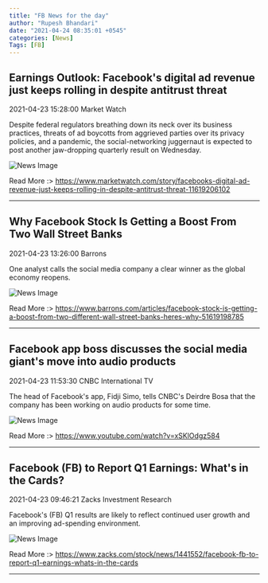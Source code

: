 ```yaml
---
title: "FB News for the day"
author: "Rupesh Bhandari"
date: "2021-04-24 08:35:01 +0545"
categories: [News]
Tags: [FB]
---
```


## Earnings Outlook: Facebook's digital ad revenue just keeps rolling in despite antitrust threat

2021-04-23 15:28:00 Market Watch

Despite federal regulators breathing down its neck over its business practices, threats of ad boycotts from aggrieved parties over its privacy policies, and a pandemic, the social-networking juggernaut is expected to post another jaw-dropping quarterly result on Wednesday.

![News Image](https://cdn.snapi.dev/images/v1/o/p/im-323196width620size1420643729189789-782779.jpg)

Read More :> <https://www.marketwatch.com/story/facebooks-digital-ad-revenue-just-keeps-rolling-in-despite-antitrust-threat-11619206102>

---
        
## Why Facebook Stock Is Getting a Boost From Two Wall Street Banks

2021-04-23 13:26:00 Barrons

One analyst calls the social media company a clear winner as the global economy reopens.

![News Image](https://cdn.snapi.dev/images/v1/h/v/im-329209-782618.jpg)

Read More :> <https://www.barrons.com/articles/facebook-stock-is-getting-a-boost-from-two-different-wall-street-banks-heres-why-51619198785>

---
        
## Facebook app boss discusses the social media giant's move into audio products

2021-04-23 11:53:30 CNBC International TV

The head of Facebook's app, Fidji Simo, tells CNBC's Deirdre Bosa that the company has been working on audio products for some time.

![News Image](https://cdn.snapi.dev/images/v1/m/q/facebook-app-boss-discusses-the-social-media-giants-move-into-audio-products-782409.jpg)

Read More :> <https://www.youtube.com/watch?v=xSKlOdgz584>

---
        
## Facebook (FB) to Report Q1 Earnings: What's in the Cards?

2021-04-23 09:46:21 Zacks Investment Research

Facebook's (FB) Q1 results are likely to reflect continued user growth and an improving ad-spending environment.

![News Image](https://cdn.snapi.dev/images/v1/t/b/fb-1-782065.jpg)

Read More :> <https://www.zacks.com/stock/news/1441552/facebook-fb-to-report-q1-earnings-whats-in-the-cards>

---
        